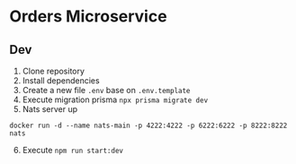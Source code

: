 # Orders Microservice

## Dev

1. Clone repository
2. Install dependencies
3. Create a new file `.env` base on `.env.template`
4. Execute migration prisma `npx prisma migrate dev`
5. Nats server up

```
docker run -d --name nats-main -p 4222:4222 -p 6222:6222 -p 8222:8222 nats
```

6. Execute `npm run start:dev`
